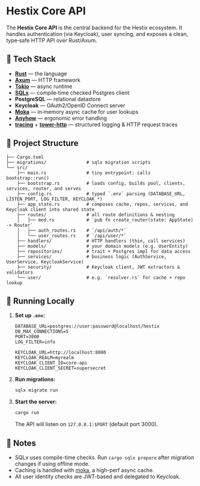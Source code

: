 # Hestix Core API

The **Hestix Core API** is the central backend for the Hestix ecosystem. It handles authentication (via Keycloak), user syncing, and exposes a clean, type‑safe HTTP API over Rust/Axum.

## 🧰 Tech Stack


- **[Rust](https://www.rust-lang.org/)** — the language
- **[Axum](https://docs.rs/axum/latest/axum/)** — HTTP framework
- **[Tokio](https://tokio.rs/)** — async runtime
- **[SQLx](https://docs.rs/sqlx/)** — compile‑time checked Postgres client
- **PostgreSQL** — relational datastore
- **Keycloak** — OAuth2/OpenID Connect server
- **[Moka](https://docs.rs/moka/)** — in‑memory async cache for user lookups
- **[Anyhow](https://docs.rs/anyhow/)** — ergonomic error handling
- **[tracing](https://docs.rs/tracing/)** + **[tower-http](https://docs.rs/tower-http/)** — structured logging & HTTP request traces

## 📁 Project Structure

```
├── Cargo.toml  
├── migrations/               # sqlx migration scripts  
└── src/  
    ├── main.rs               # tiny entrypoint: calls bootstrap::run()  
    ├── bootstrap.rs          # loads config, builds pool, clients, services, router, and serves  
    ├── config.rs             # typed `.env` parsing (DATABASE_URL, LISTEN_PORT, LOG_FILTER, KEYCLOAK_*)  
    ├── app_state.rs          # composes cache, repos, services, and Keycloak client into shared state  
    ├── routes/               # all route definitions & nesting  
    │   ├── mod.rs            # `pub fn create_router(state: AppState) -> Router`  
    │   ├── auth_routes.rs    # `/api/auth/*`  
    │   └── user_routes.rs    # `/api/user/*`  
    ├── handlers/             # HTTP handlers (thin, call services)  
    ├── models/               # your domain models (e.g. UserEntity)  
    ├── repositories/         # trait + Postgres impl for data access  
    ├── services/             # business logic (AuthService, UserService, KeycloakService)  
    ├── security/             # Keycloak client, JWT extractors & validators  
    └── user/                 # e.g. `resolver.rs` for cache + repo lookup  
```

## 🚀 Running Locally

1. **Set up `.env`:**
   ```env
   DATABASE_URL=postgres://user:password@localhost/hestix
   DB_MAX_CONNECTIONS=5
   PORT=3000
   LOG_FILTER=info

   KEYCLOAK_URL=http://localhost:8080
   KEYCLOAK_REALM=myrealm
   KEYCLOAK_CLIENT_ID=core-api
   KEYCLOAK_CLIENT_SECRET=supersecret
   ```

2. **Run migrations:**
   ```bash
   sqlx migrate run
   ```

3. **Start the server:**
   ```bash
   cargo run
   ```
   The API will listen on `127.0.0.1:$PORT` (default port 3000).

## 📌 Notes

- SQLx uses compile-time checks. Run `cargo sqlx prepare` after migration changes if using offline mode.
- Caching is handled with [moka](https://docs.rs/moka/), a high-perf async cache.
- All user identity checks are JWT-based and delegated to Keycloak.